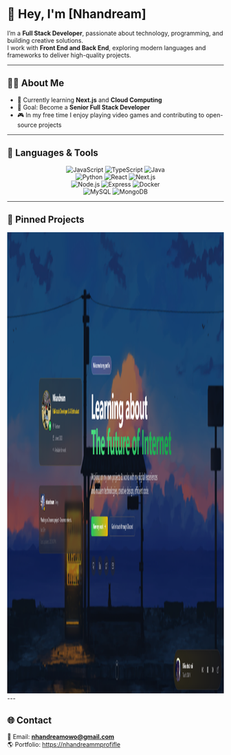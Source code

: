 # 👋 Hey, I'm [Nhandream]  

I’m a **Full Stack Developer**, passionate about technology, programming, and building creative solutions.  
I work with **Front End and Back End**, exploring modern languages and frameworks to deliver high-quality projects.  

---

## 🧑‍💻 About Me
- 🌱 Currently learning **Next.js** and **Cloud Computing**  
- 🎯 Goal: Become a **Senior Full Stack Developer**  
- 🎮 In my free time I enjoy playing video games and contributing to open-source projects  

---

## 🚀 Languages & Tools

<div align="center">
  
![JavaScript](https://img.shields.io/badge/-JavaScript-F7DF1E?logo=javascript&logoColor=000)  ![TypeScript](https://img.shields.io/badge/-TypeScript-3178C6?logo=typescript&logoColor=fff)  ![Java](https://img.shields.io/badge/-Java-ED8B00?logo=openjdk&logoColor=fff)  
![Python](https://img.shields.io/badge/-Python-3776AB?logo=python&logoColor=fff)  ![React](https://img.shields.io/badge/-React-61DAFB?logo=react&logoColor=000)  ![Next.js](https://img.shields.io/badge/-Next.js-000000?logo=nextdotjs&logoColor=fff)  
![Node.js](https://img.shields.io/badge/-Node.js-339933?logo=nodedotjs&logoColor=fff)  ![Express](https://img.shields.io/badge/-Express-000000?logo=express&logoColor=fff)  ![Docker](https://img.shields.io/badge/-Docker-2496ED?logo=docker&logoColor=fff)  
![MySQL](https://img.shields.io/badge/-MySQL-4479A1?logo=mysql&logoColor=fff)  ![MongoDB](https://img.shields.io/badge/-MongoDB-47A248?logo=mongodb&logoColor=fff)  

</div>

---

## 📌 Pinned Projects
<img width="1904" height="1071" alt="image" src="https://github.com/nhandream2008/profile-assets/blob/main/Screenshot%202025-10-03%20140519.png?raw=true" />
---

## 🌐 Contact
📩 Email: **nhandreamowo@gmail.com**  
🌎 Portfolio: [https://nhandreammprofifle](https://www.nhandream.xyz/)
